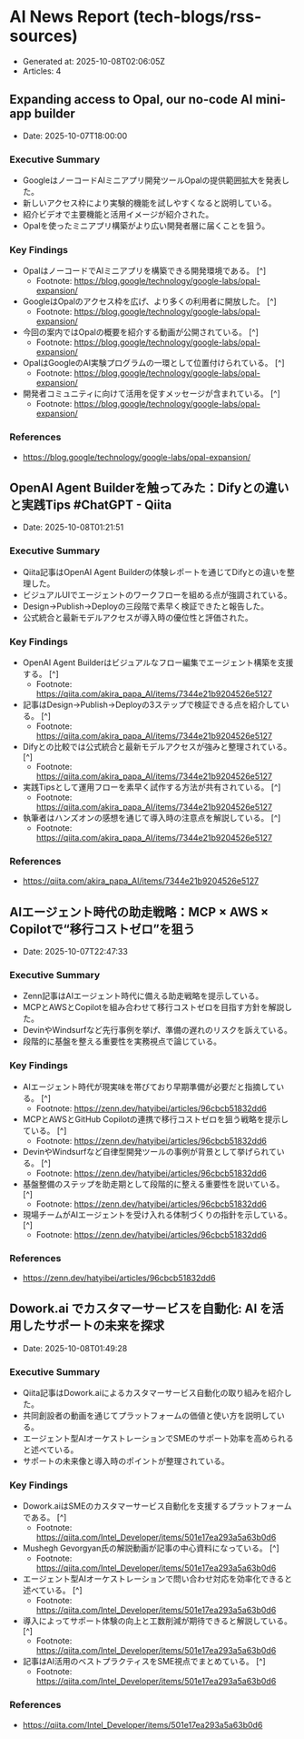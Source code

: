 # AI News Report (tech-blogs/rss-sources)

- Generated at: 2025-10-08T02:06:05Z
- Articles: 4

## Expanding access to Opal, our no-code AI mini-app builder
- Date: 2025-10-07T18:00:00

### Executive Summary
- GoogleはノーコードAIミニアプリ開発ツールOpalの提供範囲拡大を発表した。
- 新しいアクセス枠により実験的機能を試しやすくなると説明している。
- 紹介ビデオで主要機能と活用イメージが紹介された。
- Opalを使ったミニアプリ構築がより広い開発者層に届くことを狙う。

### Key Findings
- OpalはノーコードでAIミニアプリを構築できる開発環境である。 [^]
  - Footnote: https://blog.google/technology/google-labs/opal-expansion/
- GoogleはOpalのアクセス枠を広げ、より多くの利用者に開放した。 [^]
  - Footnote: https://blog.google/technology/google-labs/opal-expansion/
- 今回の案内ではOpalの概要を紹介する動画が公開されている。 [^]
  - Footnote: https://blog.google/technology/google-labs/opal-expansion/
- OpalはGoogleのAI実験プログラムの一環として位置付けられている。 [^]
  - Footnote: https://blog.google/technology/google-labs/opal-expansion/
- 開発者コミュニティに向けて活用を促すメッセージが含まれている。 [^]
  - Footnote: https://blog.google/technology/google-labs/opal-expansion/

### References
- https://blog.google/technology/google-labs/opal-expansion/

## OpenAI Agent Builderを触ってみた：Difyとの違いと実践Tips #ChatGPT - Qiita
- Date: 2025-10-08T01:21:51

### Executive Summary
- Qiita記事はOpenAI Agent Builderの体験レポートを通じてDifyとの違いを整理した。
- ビジュアルUIでエージェントのワークフローを組める点が強調されている。
- Design→Publish→Deployの三段階で素早く検証できたと報告した。
- 公式統合と最新モデルアクセスが導入時の優位性と評価された。

### Key Findings
- OpenAI Agent Builderはビジュアルなフロー編集でエージェント構築を支援する。 [^]
  - Footnote: https://qiita.com/akira_papa_AI/items/7344e21b9204526e5127
- 記事はDesign→Publish→Deployの3ステップで検証できる点を紹介している。 [^]
  - Footnote: https://qiita.com/akira_papa_AI/items/7344e21b9204526e5127
- Difyとの比較では公式統合と最新モデルアクセスが強みと整理されている。 [^]
  - Footnote: https://qiita.com/akira_papa_AI/items/7344e21b9204526e5127
- 実践Tipsとして運用フローを素早く試作する方法が共有されている。 [^]
  - Footnote: https://qiita.com/akira_papa_AI/items/7344e21b9204526e5127
- 執筆者はハンズオンの感想を通じて導入時の注意点を解説している。 [^]
  - Footnote: https://qiita.com/akira_papa_AI/items/7344e21b9204526e5127

### References
- https://qiita.com/akira_papa_AI/items/7344e21b9204526e5127

## AIエージェント時代の助走戦略：MCP × AWS × Copilotで“移行コストゼロ”を狙う
- Date: 2025-10-07T22:47:33

### Executive Summary
- Zenn記事はAIエージェント時代に備える助走戦略を提示している。
- MCPとAWSとCopilotを組み合わせて移行コストゼロを目指す方針を解説した。
- DevinやWindsurfなど先行事例を挙げ、準備の遅れのリスクを訴えている。
- 段階的に基盤を整える重要性を実務視点で論じている。

### Key Findings
- AIエージェント時代が現実味を帯びており早期準備が必要だと指摘している。 [^]
  - Footnote: https://zenn.dev/hatyibei/articles/96cbcb51832dd6
- MCPとAWSとGitHub Copilotの連携で移行コストゼロを狙う戦略を提示している。 [^]
  - Footnote: https://zenn.dev/hatyibei/articles/96cbcb51832dd6
- DevinやWindsurfなど自律型開発ツールの事例が背景として挙げられている。 [^]
  - Footnote: https://zenn.dev/hatyibei/articles/96cbcb51832dd6
- 基盤整備のステップを助走期として段階的に整える重要性を説いている。 [^]
  - Footnote: https://zenn.dev/hatyibei/articles/96cbcb51832dd6
- 現場チームがAIエージェントを受け入れる体制づくりの指針を示している。 [^]
  - Footnote: https://zenn.dev/hatyibei/articles/96cbcb51832dd6

### References
- https://zenn.dev/hatyibei/articles/96cbcb51832dd6

## Dowork.ai でカスタマーサービスを自動化: AI を活用したサポートの未来を探求
- Date: 2025-10-08T01:49:28

### Executive Summary
- Qiita記事はDowork.aiによるカスタマーサービス自動化の取り組みを紹介した。
- 共同創設者の動画を通じてプラットフォームの価値と使い方を説明している。
- エージェント型AIオーケストレーションでSMEのサポート効率を高められると述べている。
- サポートの未来像と導入時のポイントが整理されている。

### Key Findings
- Dowork.aiはSMEのカスタマーサービス自動化を支援するプラットフォームである。 [^]
  - Footnote: https://qiita.com/Intel_Developer/items/501e17ea293a5a63b0d6
- Mushegh Gevorgyan氏の解説動画が記事の中心資料になっている。 [^]
  - Footnote: https://qiita.com/Intel_Developer/items/501e17ea293a5a63b0d6
- エージェント型AIオーケストレーションで問い合わせ対応を効率化できると述べている。 [^]
  - Footnote: https://qiita.com/Intel_Developer/items/501e17ea293a5a63b0d6
- 導入によってサポート体験の向上と工数削減が期待できると解説している。 [^]
  - Footnote: https://qiita.com/Intel_Developer/items/501e17ea293a5a63b0d6
- 記事はAI活用のベストプラクティスをSME視点でまとめている。 [^]
  - Footnote: https://qiita.com/Intel_Developer/items/501e17ea293a5a63b0d6

### References
- https://qiita.com/Intel_Developer/items/501e17ea293a5a63b0d6

